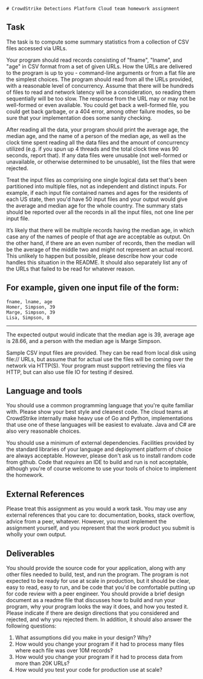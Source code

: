 	# CrowdStrike Detections Platform Cloud team homework assignment

## Task
The task is to compute some summary statistics from a collection of CSV files accessed via URLs.

Your program should read records consisting of "fname", "lname", and "age" in CSV format from a set of given URLs. How the URLs are delivered to the program is up to you - command-line arguments or from a flat file are the simplest choices. The program should read from all the URLs provided, with a reasonable level of concurrency. Assume that there will be hundreds of files to read and network latency will be a consideration, so reading them sequentially will be too slow. The response from the URL may or may not be well-formed or even available. You could get back a well-formed file, you could get back garbage, or a 404 error, among other failure modes, so be sure that your implementation does some sanity checking.

After reading all the data, your program should print the average age, the median age, and the name of a person of the median age, as well as the clock time spent reading all the data files and the amount of concurrency utilized (e.g. if you spun up 4 threads and the total clock time was 90 seconds, report that). If any data files were unusable (not well-formed or unavailable, or otherwise determined to be unusable), list the files that were rejected.

Treat the input files as comprising one single logical data set that's been partitioned into multiple files, not as independent and distinct inputs. For example, if each input file contained names and ages for the residents of each US state, then you'd have 50 input files and your output would give the average and median age for the whole country. The summary stats should be reported over all the records in all the input files, not one line per input file. 

It’s likely that there will be multiple records having the median age, in which case any of the names of people of that age are acceptable as output. On the other hand, if there are an even number of records, then the median will be the average of the middle two and might not represent an actual record. This unlikely to happen but possible, please describe how your code handles this situation in the README. It should also separately list any of the URLs that failed to be read for whatever reason.

For example, given one input file of the form:
--------
```
fname, lname, age
Homer, Simpson, 39
Marge, Simpson, 39
Lisa, Simpson, 8
```
--------

The expected output would indicate that the median age is 39, average age is 28.66, and a person with the median age is Marge Simpson.

Sample CSV input files are provided. They can be read from local disk using file:// URLs, but assume that for actual use the files will be coming over the network via HTTP(S). Your program must support retrieving the files via HTTP, but can also use file IO for testing if desired.

## Language and tools
You should use a common programming language that you're quite familiar with. Please show your best style and cleanest code. The cloud teams at CrowdStrike internally make heavy use of Go and Python, implementations that use one of these languages will be easiest to evaluate. Java and C# are also very reasonable choices.

You should use a minimum of external dependencies. Facilities provided by the standard libraries of your language and deployment platform of choice are always acceptable. However, please don't ask us to install random code from github. Code that *requires* an IDE to build and run is not acceptable, although you're of course welcome to use your tools of choice to implement the homework.

## External References
Please treat this assignment as you would a work task. You may use any external references that you care to: documentation, books, stack overflow, advice from a peer, whatever. However, you must implement the assignment yourself, and you represent that the work product you submit is wholly your own output.

## Deliverables
You should provide the source code for your application, along with any other files needed to build, test, and run the program. The program is not expected to be ready for use at scale in production, but it should be clear, easy to read, easy to run, and be code that you'd be comfortable putting up for code review with a peer engineer.
You should provide a brief design document as a readme file that discusses how to build and run your program, why your program looks the way it does, and how you tested it. Please indicate if there are design directions that you considered and rejected, and why you rejected them. In addition, it should also answer the following questions:
1. What assumptions did you make in your design? Why?
2. How would you change your program if it had to process many files where each file was over 10M records?
3. How would you change your program if it had to process data from more than 20K URLs?
4. How would you test your code for production use at scale?
